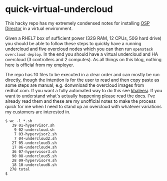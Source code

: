 # quick-virtual-undercloud

This hacky repo has my extremely condensed notes for installing [OSP Director](https://access.redhat.com/documentation/en-US/Red_Hat_Enterprise_Linux_OpenStack_Platform/7/html/Director_Installation_and_Usage/index.html) in a virtual environment. 

Given a RHEL7 box of sufficient power (32G RAM, 12 CPUs, 50G hard drive) you should be able to follow these steps to quickly have a running undercloud and five overcloud nodes which you can then run `openstack overcloud deploy`. In the end you should have a virtual undercloud and HA overcloud (3 controllers and 2 computes). As all things on this blog, nothing here is official from my employer.  

The repo has 10 files to be executed in a clear order and can mostly be run directly, though the intention is for the user to read and then copy paste as some steps are manual; e.g. donwnload the overcloud images from redhat.com. If you want a fully automated way to do this see [khaleesi](https://github.com/redhat-openstack/khaleesi). If you want to understand what's actually happening please read the [docs](https://access.redhat.com/documentation/en-US/Red_Hat_Enterprise_Linux_OpenStack_Platform/7/html/Director_Installation_and_Usage/index.html). I've already read them and these are my unofficial notes to make the process quick for me when I need to stand up an overcloud with whatever variations my customers are interested in. 

```
$ wc -l *.sh
   39 01-hypervisor.sh
    9 02-undercloud.sh
    7 03-hypervisor2.sh
    7 04-undercloud2.sh
   27 05-undercloud3.sh
   17 06-undercloud4.sh
   36 07-hypervisor3.sh
   90 08-undercloud5.sh
   28 09-hypervisor4.sh
   18 10-undercloud6.sh
  278 total
$ 
```
